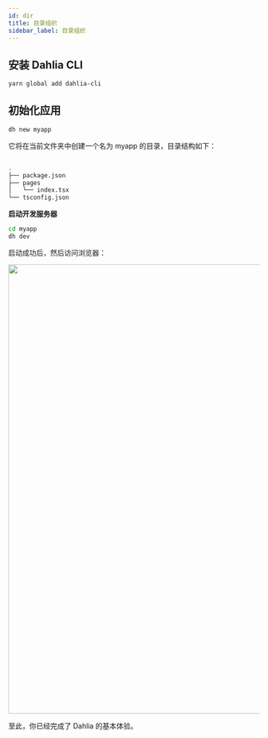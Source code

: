 ```yaml
---
id: dir
title: 目录组织
sidebar_label: 目录组织
---
```


## 安装 Dahlia CLI

```bash
yarn global add dahlia-cli
```

## 初始化应用

```bash
dh new myapp
```

它将在当前文件夹中创建一个名为 myapp 的目录，目录结构如下：

```bash

.
├── package.json
├── pages
│   └── index.tsx
└── tsconfig.json
```

**启动开发服务器**

```bash
cd myapp
dh dev
```

启动成功后，然后访问浏览器：

<img src="http://forsigner.com/images/dahlia/dahlia-app.png" width="900" />

至此，你已经完成了 Dahlia 的基本体验。
